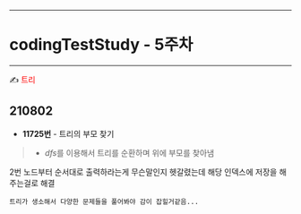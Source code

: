 
-----
# codingTestStudy - 5주차
-----

✍ <span style="color:red"> 트리 </span>

## 210802
- **11725번** - 트리의 부모 찾기

> - *dfs*를 이용해서 트리를 순환하며 위에 부모를 찾아냄

2번 노드부터 순서대로 출력하라는게 무슨말인지 헷갈렸는데 해당 인덱스에 저장을 해주는걸로 해결

```
트리가 생소해서 다양한 문제들을 풀어봐야 감이 잡힐거같음...
```
